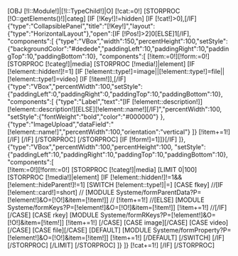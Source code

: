 [OBJ [!I::Module!]|[!I::TypeChild!]|O]
[!cat:=0!]
[STORPROC [!O::getElements()!]|categ]
	[IF [!Key!]!=hidden]
		[IF [!cat!]>0],[/IF]
		{"type":"CollapsiblePanel","title":"[!Key!]","layout":{"type":"HorizontalLayout"},"open":[IF [!Pos!]>2]0[ELSE]1[/IF],
		"components":[
			{"type":"VBox","width":150,"percentHeight":100,"setStyle":{"backgroundColor":"#dedede","paddingLeft":10,"paddingRight":10,"paddingTop":10,"paddingBottom":10},
			"components":[
				[!item:=0!][!form:=0!]
				[STORPROC [!categ!]|media]
					[STORPROC [!media!]|element]
						[IF [!element::hidden!]!=1]
							[IF [!element::type!]=image||[!element::type!]=file||[!element::type!]=video]
								[IF [!item!]],[/IF]
									{"type":"VBox","percentWidth":100,"setStyle":{"paddingLeft":0,"paddingRight":0,"paddingTop":10,"paddingBottom":10},
									"components":[
										{"type":"Label","text":"[IF [!element::description!]][!element::description!][ELSE][!element::name!][/IF]","percentWidth":100,
											"setStyle":{"fontWeight":"bold","color":"#000000"}
										},
										{"type":"ImageUpload","dataField":"[!element::name!]","percentWidth":100,"orientation":"vertical"}
									]}
								[!item+=1!]
							[/IF]
						[/IF]
					[/STORPROC]
				[/STORPROC]
				[IF [!form!]=1]]}[/IF]
			]},	
			{"type":"VBox","percentWidth":100,"percentHeight":100, "setStyle":{"paddingLeft":10,"paddingRight":10,"paddingTop":10,"paddingBottom":10},
			"components":[	
				[!item:=0!][!form:=0!]
				[STORPROC [!categ!]|media]
					[LIMIT 0|100]
						[STORPROC [!media!]|element]
							[IF [!element::hidden!]!=1&&[!element::hideParent!]!=1]
								[SWITCH [!element::type!]|=]
									[CASE fkey]
										//[IF [!element::card!]=short]
										//	[MODULE Systeme/formParentData?P=[!element!]&O=[!O!]&item=[!item!]]
										//	[!item+=1!]
										//[ELSE]
											[MODULE Systeme/formKeys?P=[!element!]&O=[!O!]&item=[!item!]]
											[!item+=1!]
										//[/IF]
									[/CASE]
									[CASE rkey]
										[MODULE Systeme/formRKeys?P=[!element!]&O=[!O!]&item=[!item!]]
										[!item+=1!]
									[/CASE]
									[CASE image][/CASE]
									[CASE video][/CASE]
									[CASE file][/CASE]
									[DEFAULT]
										[MODULE Systeme/formProperty?P=[!element!]&O=[!O!]&item=[!item!]]
										[!item+=1!]
									[/DEFAULT]
								[/SWITCH]
							[/IF]
						[/STORPROC]
					[/LIMIT]
				[/STORPROC]
			]}
		]}
		[!cat+=1!]
	[/IF]
[/STORPROC]
